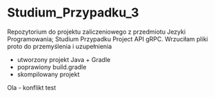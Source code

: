 # Studium_Przypadku_3
Repozytorium do projektu zaliczeniowego z przedmiotu Jezyki Programowania;  Studium Przypadku
Project API gRPC. 
Wrzuciłam pliki proto do przemyślenia i uzupełnienia


+ utworzony projekt Java + Gradle
+ poprawiony build.gradle
+ skompilowany projekt

Ola - konflikt test